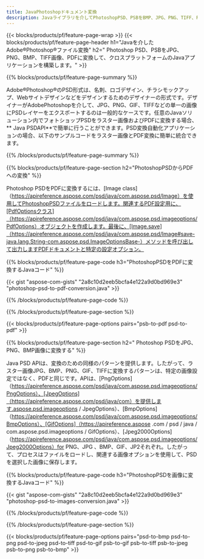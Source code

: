 ```yaml
---
title: JavaPhotoshopドキュメント変換
description: Javaライブラリを介してPhotoshopPSD、PSBをBMP、JPG、PNG、TIFF、PDFなどの画像に変換します。
---
```


{{< blocks/products/pf/feature-page-wrap >}}
{{< blocks/products/pf/feature-page-header h1="Javaを介したAdobe®Photoshop®ファイル変換" h2=" Photoshop PSD、PSBをJPG、PNG、BMP、TIFF画像、PDFに変換して、クロスプラットフォームのJavaアプリケーションを構築します。" >}}

{{% blocks/products/pf/feature-page-summary %}}

Adobe®Photoshop®のPSD形式は、名刺、ロゴデザイン、チラシモックアップ、Webサイトデザインなどをデザインするためのデザイナーの形式です。デザイナーがAdobePhotoshopを介して、JPG、PNG、GIF、TIFFなどの単一の画像にPSDレイヤーをエクスポートするのは一般的なケースです。任意のJavaソリューション内でフォトショップPSDをラスター画像およびPDFに変換する場合、** Java PSDAPI**で簡単に行うことができます。PSD変換自動化アプリケーションの場合、以下のサンプルコードをラスター画像とPDF変換に簡単に統合できます。

{{% /blocks/products/pf/feature-page-summary  %}}

{{% blocks/products/pf/feature-page-section  h2="PhotoshopPSDからPDFへの変換" %}}

Photoshop PSDをPDFに変換するには、[Image class]（https://apireference.aspose.com/psd/java/com.aspose.psd/Image）を使用してPhotoshopPSDファイルをロードします。関連するPDF設定用に、[PdfOptionsクラス]（https://apireference.aspose.com/psd/java/com.aspose.psd.imageoptions/PdfOptions）オブジェクトを作成します。最後に、[Image.save]（https://apireference.aspose.com/psd/java/com.aspose.psd/Image#save-java.lang.String-com.aspose.psd.ImageOptionsBase-）メソッドを呼び出して出力しますPDFドキュメントと特定の設定オプション。

{{% blocks/products/pf/feature-page-code h3="PhotoshopPSDをPDFに変換するJavaコード" %}}

{{< gist "aspose-com-gists" "2a8c10d2eeb5bcfa4e122a9d0bd969e3" "photoshop-psd-to-pdf-conversion.java" >}}

{{% /blocks/products/pf/feature-page-code  %}}

{{% /blocks/products/pf/feature-page-section %}}

{{< blocks/products/pf/feature-page-options pairs="psb-to-pdf psd-to-pdf" >}}

{{% blocks/products/pf/feature-page-section  h2=" Photoshop PSDをJPG、PNG、BMP画像に変換する" %}}

Java PSD APIは、変換のための同様のパターンを提供します。したがって、ラスター画像JPG、BMP、PNG、GIF、TIFFに変換するパターンは、特定の画像設定ではなく、PDFと同じです。APIは、[PngOptions]（https://apireference.aspose.com/psd/java/com.aspose.psd.imageoptions/PngOptions）、[JpegOptions]（https://apireference.aspose.com/psd/java/com）を提供します.aspose.psd.imageoptions / JpegOptions）、[BmpOptions]（https://apireference.aspose.com/psd/java/com.aspose.psd.imageoptions/BmpOptions）、[GifOptions]（https://apireference.aspose .com / psd / java / com.aspose.psd.imageoptions / GifOptions）、[Jpeg2000Options]（https://apireference.aspose.com/psd/java/com.aspose.psd.imageoptions/Jpeg2000Options）for PNG、JPG 、BMP、GIF、JP2それぞれ。したがって、プロセスはファイルをロードし、関連する画像オプションを使用して、PSDを選択した画像に保存します。

{{% blocks/products/pf/feature-page-code h3="PhotoshopPSDを画像に変換するJavaコード" %}}

{{< gist "aspose-com-gists" "2a8c10d2eeb5bcfa4e122a9d0bd969e3" "photoshop-psd-to-images-conversion.java" >}}

{{% /blocks/products/pf/feature-page-code  %}}

{{% /blocks/products/pf/feature-page-section %}}

{{< blocks/products/pf/feature-page-options pairs="psd-to-bmp psd-to-png psd-to-jpeg psd-to-tiff psd-to-gif psb-to-gif psb-to-tiff psb-to-jpeg psb-to-png psb-to-bmp" >}}
